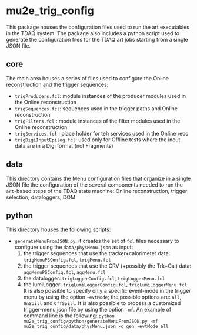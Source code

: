 # mu2e_trig_config
This package houses the configuration files used to run the art executables in the TDAQ system. The package also includes a python script used to generate the configuration files for the TDAQ art jobs starting from a single JSON file.

## core
The main area houses a series of files used to configure the Online reconstruction and the trigger sequences:
- `trigProducers.fcl`: module instances of the producer modules used in the Online reconstruction
- `trigSequences.fcl`: sequences used in the trigger paths and Online reconstruction
- `trigFilters.fcl`  : module instances of the filter modules used in the Online reconstruction
- `trigServices.fcl` : place holder for teh services used in the Online reco 
- `trigDigiInputEpilog.fcl`: used only for Offline tests where the inout data are in a Digi format (not Fragments)

## data
This directory contains the Menu configuration files that organize in a single JSON file the configuration of the several components needed to run the `art`-based steps of the TDAQ state machine: Online reconstruction, trigger selection, dataloggers, DQM

## python
This directory houses the following scripts:
- `generateMenuFromJSON.py`: it creates the set of `fcl` files necessary to configure using the `data/physMenu.json` as input:
    1. the trigger sequences that use the tracker+calorimeter data: `trigMenuPSConfig.fcl`, `trigMenu.fcl`
    2. the trigger sequences that use the CRV (+possibly the Trk+Cal) data: `aggMenuPSConfig.fcl`, `aggMenu.fcl`
    3. the datalogger: `trigLoggerConfig.fcl`, `trigLoggerMenu.fcl`
    4. the lumiLogger: `trigLumiLoggerConfig.fcl`, `trigLumiLoggerMenu.fcl`
 It is also possible to specify only a specific event-mode in the trigger menu by using the option `-evtMode`; the possible options are: `all`, `OnSpill` and `OffSpill`.
 It is also possible to process a customized trigger-menu json file by using the option `-mf`. 
An example of command line is the following: 
`python mu2e_trig_config/python/generateMenuFromJSON.py -mf mu2e_trig_config/data/physMenu.json -o gen -evtMode all`